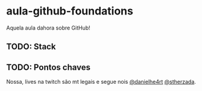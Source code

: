 # aula-github-foundations

Aquela aula dahora sobre GitHub!


## TODO: Stack

## TODO: Pontos chaves

Nossa, lives na twitch são mt legais e segue nois [@danielhe4rt](https://github.com/DanielHe4rt) [@stherzada](https://github.com/stherzada).
